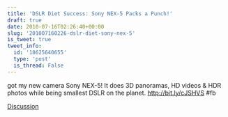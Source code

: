 ```yaml
---
title: 'DSLR Diet Success: Sony NEX-5 Packs a Punch!'
draft: true
date: 2010-07-16T02:26:40+00:00
slug: '201007160226-dslr-diet-sony-nex-5'
is_tweet: true
tweet_info:
  id: '18625640655'
  type: 'post'
  is_thread: False
---
```




got my new camera Sony NEX-5! It does 3D panoramas, HD videos & HDR photos while being smallest DSLR on the planet. http://bit.ly/cJSHVS #fb

[Discussion](https://x.com/sytelus/status/18625640655)
